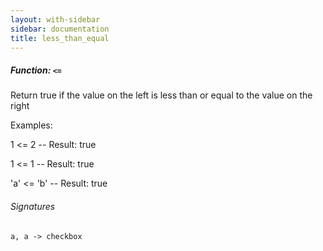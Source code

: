 ```yaml
---
layout: with-sidebar
sidebar: documentation
title: less_than_equal
---
```


##### Function: `<=`
Return true if the value on the left is less than or equal to the value on the right

Examples:

  1 <= 2
  -- Result: true

  1 <= 1
  -- Result: true

  'a' <= 'b'
  -- Result: true

###### Signatures
    a, a -> checkbox

